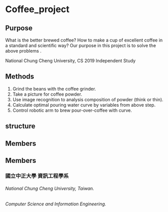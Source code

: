 # Coffee_project

**Purpose**
---------------------------------------------
What is the better brewed coffee? How to make a cup of excellent coffee in a standard and scientific way?
Our purpose in this project is to solve the above problems .

National Chung Cheng University, CS 
2019 Independent Study

**Methods**
---------------------------------------------
1. Grind the beans with the coffee grinder.
2. Take a picture for coffee powder.
3. Use image recognition to analysis composition of powder (think or thin).
4. Calculate optimal pouring water curve by variables from above step.
5. Control robotic arm to brew pour-over-coffee with curve.

**structure**
---------------------------------------------

**Members**
---------------------------------------------

**Members**
---------------------------------------------
### 國立中正大學 資訊工程學系
###### National Chung Cheng University, Taiwan.
###### Computer Science and Information Engineering.
